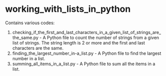 # working_with_lists_in_python
Contains various codes:
1. checking_if_the_first_and_last_characters_in_a_given_list_of_strings_are_the_same.py - A Python file to count the number of strings from a given list of strings. The string length is 2 or more and the first and last characters are the same.
2. finding_the_largest_number_in-a_list.py - A Python file to find the largest number in a list.
3. summing_all_items_in_a_list.py - A Python file to sum all the items in a list.
